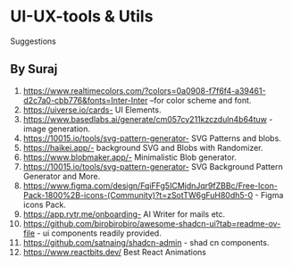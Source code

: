 # UI-UX-tools & Utils
Suggestions
## By Suraj
1. https://www.realtimecolors.com/?colors=0a0908-f7f6f4-a39461-d2c7a0-cbb776&fonts=Inter-Inter –for color scheme and font.
2. https://uiverse.io/cards- UI Elements.
3. https://www.basedlabs.ai/generate/cm057cy211kzczduln4b64tuw - image generation.
4. https://10015.io/tools/svg-pattern-generator- SVG Patterns and blobs.
5. https://haikei.app/- background SVG and Blobs with Randomizer.
6. https://www.blobmaker.app/- Minimalistic Blob generator.
7. https://10015.io/tools/svg-pattern-generator- SVG Background Pattern Generator and More.
8. https://www.figma.com/design/FqiFFg5ICMjdnJqr9fZBBc/Free-Icon-Pack-1800%2B-icons-(Community)?t=zSotTW6gFuH80dh5-0 - Figma icons Pack.
9. https://app.rytr.me/onboarding- AI Writer for mails etc.
10. https://github.com/birobirobiro/awesome-shadcn-ui?tab=readme-ov-file   - ui components readily provided.
11. https://github.com/satnaing/shadcn-admin  - shad cn components.
12. https://www.reactbits.dev/ Best React Animations
